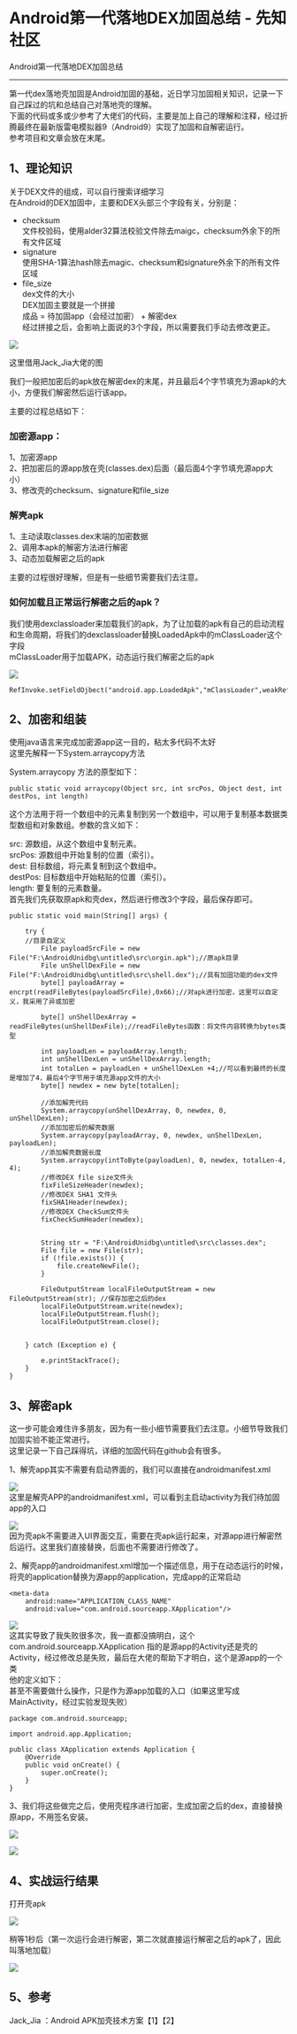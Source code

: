 

# Android第一代落地DEX加固总结 - 先知社区

Android第一代落地DEX加固总结

- - -

第一代dex落地壳加固是Android加固的基础，近日学习加固相关知识，记录一下自己踩过的坑和总结自己对落地壳的理解。  
下面的代码或多或少参考了大佬们的代码，主要是加上自己的理解和注释，经过折腾最终在最新版雷电模拟器9（Android9）实现了加固和自解密运行。  
参考项目和文章会放在末尾。

## 1、理论知识

关于DEX文件的组成，可以自行搜索详细学习  
在Android的DEX加固中，主要和DEX头部三个字段有关，分别是：

-   checksum  
    文件校验码，使用alder32算法校验文件除去maigc，checksum外余下的所有文件区域
-   signature  
    使用SHA-1算法hash除去magic、checksum和signature外余下的所有文件区域
-   file\_size  
    dex文件的大小  
    DEX加固主要就是一个拼接  
    成品 = 待加固app（会经过加密） + 解密dex  
    经过拼接之后，会影响上面说的3个字段，所以需要我们手动去修改更正。

[![](assets/1706771621-6277b37f84666cd1393d6aaef817324f.png)](https://xzfile.aliyuncs.com/media/upload/picture/20240129164440-a434f668-be82-1.png)

这里借用Jack\_Jia大佬的图

我们一般把加密后的apk放在解密dex的末尾，并且最后4个字节填充为源apk的大小，方便我们解密然后运行该app。

主要的过程总结如下：

### 加密源app：

1、加密源app  
2、把加密后的源app放在壳(classes.dex)后面（最后面4个字节填充源app大小）  
3、修改壳的checksum、signature和file\_size

### 解壳apk

1、主动读取classes.dex末端的加密数据  
2、调用本apk的解密方法进行解密  
3、动态加载解密之后的apk

主要的过程很好理解，但是有一些细节需要我们去注意。

### 如何加载且正常运行解密之后的apk？

我们使用dexclassloader来加载我们的apk，为了让加载的apk有自己的启动流程和生命周期，将我们的dexclassloader替换LoadedApk中的mClassLoader这个字段  
mClassLoader用于加载APK，动态运行我们解密之后的apk

[![](assets/1706771621-dcef948e8e51d8e31e8df29562cfc1ca.png)](https://xzfile.aliyuncs.com/media/upload/picture/20240129164507-b477f7e6-be82-1.png)

```plain
RefInvoke.setFieldOjbect("android.app.LoadedApk","mClassLoader",weakReference.get(),DexClassLoader);
```

## 2、加密和组装

使用java语言来完成加密源app这一目的，粘太多代码不太好  
这里先解释一下System.arraycopy方法

System.arraycopy 方法的原型如下：

```plain
public static void arraycopy(Object src, int srcPos, Object dest, int destPos, int length)
```

这个方法用于将一个数组中的元素复制到另一个数组中，可以用于复制基本数据类型数组和对象数组。参数的含义如下：

src: 源数组，从这个数组中复制元素。  
srcPos: 源数组中开始复制的位置（索引）。  
dest: 目标数组，将元素复制到这个数组中。  
destPos: 目标数组中开始粘贴的位置（索引）。  
length: 要复制的元素数量。  
首先我们先获取原apk和壳dex，然后进行修改3个字段，最后保存即可。

```plain
public static void main(String[] args) {

    try {
    //目录自定义
        File payloadSrcFile = new File("F:\AndroidUnidbg\untitled\src\orgin.apk");//原apk目录
        File unShellDexFile = new File("F:\AndroidUnidbg\untitled\src\shell.dex");//具有加固功能的dex文件
        byte[] payloadArray = encrpt(readFileBytes(payloadSrcFile),0x66);//对apk进行加密，这里可以自定义，我采用了异或加密

        byte[] unShellDexArray = readFileBytes(unShellDexFile);//readFileBytes函数：将文件内容转换为bytes类型

        int payloadLen = payloadArray.length;
        int unShellDexLen = unShellDexArray.length;
        int totalLen = payloadLen + unShellDexLen +4;//可以看到最终的长度是增加了4，最后4个字节用于填充源app文件的大小
        byte[] newdex = new byte[totalLen];

        //添加解壳代码
        System.arraycopy(unShellDexArray, 0, newdex, 0, unShellDexLen);
        //添加加密后的解壳数据
        System.arraycopy(payloadArray, 0, newdex, unShellDexLen, payloadLen);
        //添加解壳数据长度
        System.arraycopy(intToByte(payloadLen), 0, newdex, totalLen-4, 4);
        //修改DEX file size文件头
        fixFileSizeHeader(newdex);
        //修改DEX SHA1 文件头
        fixSHA1Header(newdex);
        //修改DEX CheckSum文件头
        fixCheckSumHeader(newdex);


        String str = "F:\AndroidUnidbg\untitled\src\classes.dex";
        File file = new File(str);
        if (!file.exists()) {
            file.createNewFile();
        }

        FileOutputStream localFileOutputStream = new FileOutputStream(str); //保存加密之后的dex
        localFileOutputStream.write(newdex);
        localFileOutputStream.flush();
        localFileOutputStream.close();


    } catch (Exception e) {

        e.printStackTrace();
    }
}
```

## 3、解密apk

这一步可能会难住许多朋友，因为有一些小细节需要我们去注意。小细节导致我们加固实验不能正常进行。  
这里记录一下自己踩得坑，详细的加固代码在github会有很多。

1、解壳app其实不需要有启动界面的，我们可以直接在androidmanifest.xml

[![](assets/1706771621-fad86a18d0a0e7b27a976c3c7696393b.png)](https://xzfile.aliyuncs.com/media/upload/picture/20240129164648-f04083c4-be82-1.png)  
这里是解壳APP的androidmanifest.xml，可以看到主启动activity为我们待加固app的入口

[![](assets/1706771621-92c29530164c1681288261ed8eaa896e.png)](https://xzfile.aliyuncs.com/media/upload/picture/20240129164704-fa14bf96-be82-1.png)  
因为壳apk不需要进入UI界面交互，需要在壳apk运行起来，对源app进行解密然后运行。这里我们直接替换，后面也不需要进行修改了。

2、解壳app的androidmanifest.xml增加一个描述信息，用于在动态运行的时候，将壳的application替换为源app的application，完成app的正常启动

```plain
<meta-data
    android:name="APPLICATION_CLASS_NAME"
    android:value="com.android.sourceapp.XApplication"/>
```

[![](assets/1706771621-96ff9cac08ca1d3cb972c8054cb4952c.png)](https://xzfile.aliyuncs.com/media/upload/picture/20240129164727-07885a3e-be83-1.png)  
这其实导致了我失败很多次，我一直都没搞明白，这个com.android.sourceapp.XApplication 指的是源app的Activity还是壳的Activity，经过修改总是失败，最后在大佬的帮助下才明白，这个是源app的一个类  
他的定义如下：  
甚至不需要做什么操作，只是作为源app加载的入口（如果这里写成MainActivity，经过实验发现失败）

```plain
package com.android.sourceapp;

import android.app.Application;

public class XApplication extends Application {
    @Override
    public void onCreate() {
        super.onCreate();
    }
}
```

3、我们将这些做完之后，使用壳程序进行加密，生成加密之后的dex，直接替换原app，不用签名安装。

[![](assets/1706771621-2f17129ff34aa3d6c6662f7011b0e7eb.png)](https://xzfile.aliyuncs.com/media/upload/picture/20240129164800-1b8199d8-be83-1.png)

[![](assets/1706771621-290a55fe25b4cd6b6d661c4bef037255.png)](https://xzfile.aliyuncs.com/media/upload/picture/20240129164812-224b5f60-be83-1.png)

## 4、实战运行结果

打开壳apk

[![](assets/1706771621-9a4ba9706c6410bfa533e6d3da92dde5.png)](https://xzfile.aliyuncs.com/media/upload/picture/20240129164837-319723f0-be83-1.png)

稍等1秒后（第一次运行会进行解密，第二次就直接运行解密之后的apk了，因此叫落地加载）

[![](assets/1706771621-22e8227f7bcf9ee013800ca0654a10e7.png)](https://xzfile.aliyuncs.com/media/upload/picture/20240129164855-3c66f3d2-be83-1.png)

## 5、参考

Jack\_Jia ：Android APK加壳技术方案【1】【2】
